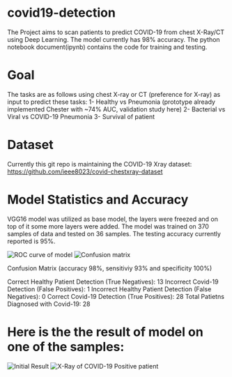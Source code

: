 # covid19-detection
The Project aims to scan patients to predict COVID-19 from chest X-Ray/CT using Deep Learning. The model currently has 98% accuracy. The python notebook document(ipynb) contains the code for training and testing.

# Goal
The tasks are as follows using chest X-ray or CT (preference for X-ray) as input to predict these tasks:
1- Healthy vs Pneumonia (prototype already implemented Chester with ~74% AUC, validation study here)
2- Bacterial vs Viral vs COVID-19 Pneumonia
3- Survival of patient

# Dataset
Currently this git repo is maintaining the COVID-19 Xray dataset:
https://github.com/ieee8023/covid-chestxray-dataset


# Model Statistics and Accuracy
VGG16 model was utilized as base model, the layers were freezed and on top of it some more layers were added. The model was trained on 370 samples of data and tested on 36 samples. The testing accuracy currently reported is 95%.

![ROC curve of model](https://github.com/hananshafi/covid19-detection/blob/master/covid-roc.png)
![Confusion matrix](https://github.com/hananshafi/covid19-detection/blob/master/cmatrix.JPG)

Confusion Matrix (accuracy 98%, sensitiviy 93% and specificity 100%)

Correct Healthy Patient Detection (True Negatives): 13
Incorrect Covid-19 Detection (False Positives): 1
Incorrect Healthy Patient Detection (False Negatives): 0
Correct Covid-19 Detection (True Positives): 28
Total Patietns Diagnosed with Covid-19: 28


# Here is the the result of model on one of the samples:
![Initial Result](https://github.com/hananshafi/covid19-detection/blob/master/covid-xray-umap.png)
![X-Ray of COVID-19 Positive patient](https://github.com/hananshafi/covid19-detection/blob/master/covid-19.JPG)
